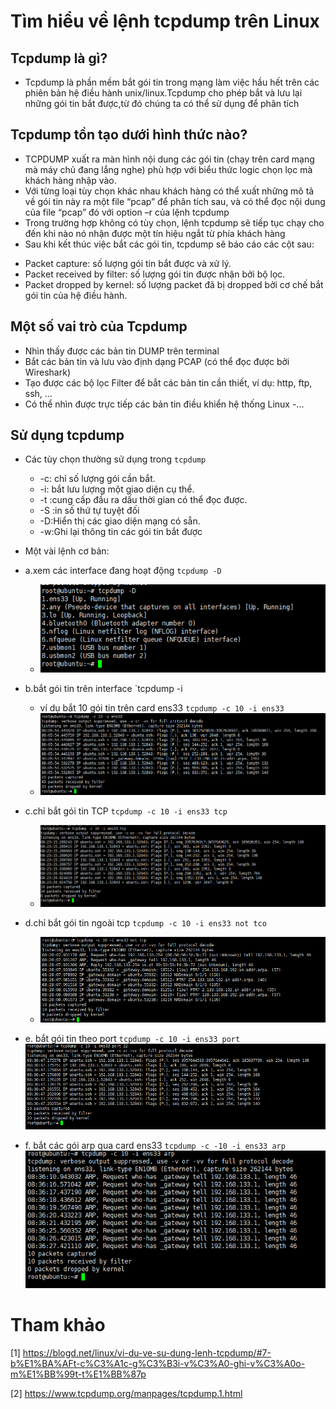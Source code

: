 ﻿# Tìm hiểu về lệnh tcpdump trên Linux
 
 ## Tcpdump là gì?
 - Tcpdump là phần mềm bắt gói tin trong mạng làm việc hầu hết trên các phiên bản hệ điều hành unix/linux.Tcpdump cho phép bắt và lưu lại những gói tin bắt được,từ đó chúng ta có thể sử dụng để phân tích
 
 ## Tcpdump tồn tạo dưới hình thức nào?
 - TCPDUMP xuất ra màn hình nội dung các gói tin (chạy trên card mạng mà máy chủ đang lắng nghe) phù hợp với biểu thức logic chọn lọc mà khách hàng nhập vào.
 - Với từng loại tùy chọn khác nhau khách hàng có thể xuất những mô tả về gói tin này ra một file “pcap” để phân tích sau, và có thể đọc nội dung của file “pcap” đó với option –r của lệnh tcpdump
 - Trong trường hợp không có tùy chọn, lệnh tcpdump sẽ tiếp tục chạy cho đến khi nào nó nhận được một tín hiệu ngắt từ phía khách hàng
 - Sau khi kết thúc việc bắt các gói tin, tcpdump sẽ báo cáo các cột sau:
  + Packet capture: số lượng gói tin bắt được và xử lý.
  + Packet received by filter: số lượng gói tin được nhận bởi bộ lọc.
  + Packet dropped by kernel: số lượng packet đã bị dropped bởi cơ chế bắt gói tin của hệ điều hành.
  
  ## Một số vai trò của Tcpdump
  - Nhìn thấy được các bản tin DUMP trên terminal
  - Bắt các bản tin và lưu vào định dạng PCAP (có thể đọc được bởi Wireshark)
  - Tạo được các bộ lọc Filter để bắt các bản tin cần thiết, ví dụ: http, ftp, ssh, …
  - Có thể nhìn được trực tiếp các bản tin điều khiển hệ thống Linux
  -...
 
 ## Sử dụng tcpdump
 
 - Các tùy chọn thường sử dụng trong `tcpdump`
   + -c: chỉ số lượng gói cần bắt.
   + -i: bắt lưu lượng một giao diện cụ thể.
   + -t :cung cấp đầu ra dấu thời gian có thể đọc được.
   + -S :in số thứ tự tuyệt đối
   + -D:Hiển thị các giao diện mạng có sẵn.
   + -w:Ghi lại thông tin các gói tin bắt được
   
   
 - Một vài lệnh cơ bản:
 
 - a.xem các interface đang hoạt động `tcpdump -D`
   + ![]( /image/tcmdump-d.PNG)
 
 - b.bắt gói tin trên interface `tcpdump -i <interface>
   + ví dụ bắt 10 gói tin trên card ens33 `tcpdump -c 10 -i ens33`
   + ![](/image/tcpmdump-iens33.PNG)
   
 - c.chỉ bắt gói tin TCP `tcpdump -c 10 -i ens33 tcp`
   + ![](/image/tcpdump-tcp.PNG)
 - d.chỉ bắt gói tin ngoài tcp `tcpdump -c 10 -i ens33 not tco`
   + ![]( /image/tcpdump-nottcp.PNG)
 - e. bắt gói tin theo port `tcpdump -c 10 -i ens33 port`
   ![](/image/tcpdump-port.PNG)
 - f. bắt các gói arp qua card ens33 `tcpdump -c -10 -i ens33 arp`
   ![]( /image/tcpdump-arp.PNG)
   
# Tham khảo
[1] https://blogd.net/linux/vi-du-ve-su-dung-lenh-tcpdump/#7-b%E1%BA%AFt-c%C3%A1c-g%C3%B3i-v%C3%A0-ghi-v%C3%A0o-m%E1%BB%99t-t%E1%BB%87p

[2] https://www.tcpdump.org/manpages/tcpdump.1.html


